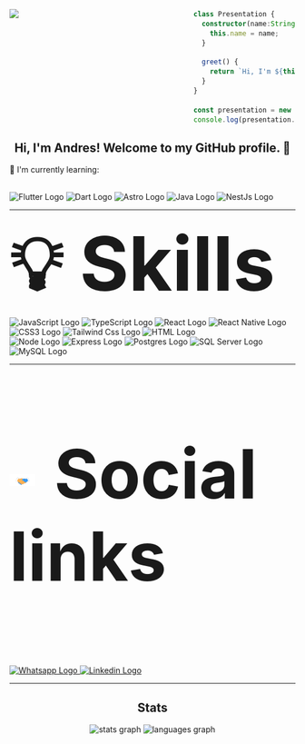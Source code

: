<div align="left">
 <img width="210" align="left" src="https://spotify-github-profile.kittinanx.com/api/view.svg?uid=bzteb50y48tp8vzlnrezzj8so&redirect=true][https://spotify-github-profile.kittinanx.com/api/view.svg?uid=bzteb50y48tp8vzlnrezzj8so&cover_image=true&theme=default&show_offline=false&background_color=121212&interchange=false&bar_color=537546&bar_color_cover=false)" style="margin-right: 100px;"/>
  
``` typescript
  class Presentation {
    constructor(name:String) {
      this.name = name;
    }

    greet() {
      return `Hi, I'm ${this.name}! Welcome to my GitHub profile. 👋`;
    }
  }

  const presentation = new Presentation("Andres");
  console.log(presentation.greet());
```

</div>

<div width="100%" style="margin-top: 50px, margin-bottom: 50px;">
    <h2  align="center" >Hi, I'm Andres! Welcome to my GitHub profile. 👋</h2>
    <p>
      <p>
        📃 I'm currently learning:
      </p>
</div>

<p>
  <br>
  <img src="https://img.shields.io/badge/Flutter-%2302569B.svg?style=for-the-badge&logo=Flutter&logoColor=white" alt="Flutter Logo"/>
  <img src="https://img.shields.io/badge/dart-%230175C2.svg?style=for-the-badge&logo=dart&logoColor=white" alt="Dart Logo"/>
  <img src="https://img.shields.io/badge/astro-%232C2052.svg?style=for-the-badge&logo=astro&logoColor=white" alt="Astro Logo"/>
  <img src="https://img.shields.io/badge/java-%23ED8B00.svg?style=for-the-badge&logo=openjdk&logoColor=white" alt="Java Logo"/>
  <img src="https://img.shields.io/badge/nestjs-%23E0234E.svg?style=for-the-badge&logo=nestjs&logoColor=white" alt="NestJs Logo"/>
  <br>
</p>

<hr/>

<div>
  <p>
     <strong style="font-size: 132px;">💡 Skills</strong>
  </p>
</div>

<p>
  <img src="https://img.shields.io/badge/javascript-%23323330.svg?style=for-the-badge&logo=javascript&logoColor=%23F7DF1E" alt="JavaScript Logo"/>
  <img src="https://img.shields.io/badge/typescript-%23007ACC.svg?style=for-the-badge&logo=typescript&logoColor=white" alt="TypeScript Logo"/>
  <img src="https://img.shields.io/badge/react-%2320232a.svg?style=for-the-badge&logo=react&logoColor=%2361DAFB" alt="React Logo"/>
  <img src="https://img.shields.io/badge/react_native-%2320232a.svg?style=for-the-badge&logo=react&logoColor=%2361DAFB" alt="React Native Logo"/>
  <img src="https://img.shields.io/badge/css3-%231572B6.svg?style=for-the-badge&logo=css3&logoColor=white" alt="CSS3 Logo"/>
  <img src="https://img.shields.io/badge/tailwindcss-%2338B2AC.svg?style=for-the-badge&logo=tailwind-css&logoColor=white" alt="Tailwind Css Logo"/>
  <img src="https://img.shields.io/badge/html5-%23E34F26.svg?style=for-the-badge&logo=html5&logoColor=white" alt="HTML Logo"/>
  <br>
  <img src="https://img.shields.io/badge/node.js-6DA55F?style=for-the-badge&logo=node.js&logoColor=white" alt="Node Logo"/>
  <img src="https://img.shields.io/badge/express.js-%23404d59.svg?style=for-the-badge&logo=express&logoColor=%2361DAFB" alt="Express Logo"/>
  <img src="https://img.shields.io/badge/postgres-%23316192.svg?style=for-the-badge&logo=postgresql&logoColor=white" alt="Postgres Logo"/>
  <img src="https://img.shields.io/badge/Microsoft%20SQL%20Server-CC2927?style=for-the-badge&logo=microsoft%20sql%20server&logoColor=white" alt="SQL Server Logo"/>
  <img src="https://img.shields.io/badge/mysql-4479A1.svg?style=for-the-badge&logo=mysql&logoColor=white" alt="MySQL Logo"/>
</p>

<hr/>

<div>
  <p style="font-size: 120px">
    <img src="https://raw.githubusercontent.com/0xAbdulKhalid/0xAbdulKhalid/main/assets/mdImages/handshake.gif" alt="Social Links" width="45" align="center"/>
    <strong>Social links</strong>
  </p>
</div>

<p>
  <a href="https://api.whatsapp.com/send?phone=573012574242" target="_blank">
    <img src="https://img.shields.io/badge/WhatsApp-25D366?style=for-the-badge&logo=whatsapp&logoColor=white" alt="Whatsapp Logo"/>
  </a>
  <a href="https://www.linkedin.com/in/andres-orozco1115" target="_blank">
    <img src="https://img.shields.io/badge/linkedin-%230077B5.svg?style=for-the-badge&logo=linkedin&logoColor=white" alt="Linkedin Logo"/>
  </a>
</p>

<hr/>

<h2 align="center">Stats</h2>
<div align="center">
  <img src="https://github-readme-stats.vercel.app/api?username=andaoro&show_icons=true&theme=tokyonight&locale=en&hide_border=true&hide_rank=true&count_private=true" height="150" alt="stats graph"  />
  <img src="https://github-readme-stats.vercel.app/api/top-langs?username=andaoro&locale=en&hide_title=false&layout=compact&card_width=320&langs_count=5&theme=tokyonight&hide_border=true" height="150" alt="languages graph"  />
</div>


